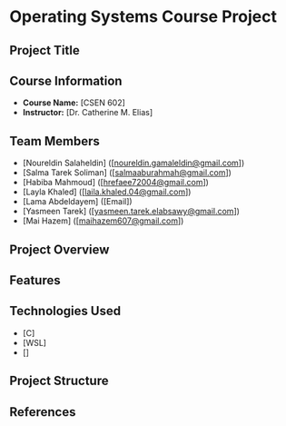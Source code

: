 # Operating Systems Course Project

## Project Title

## Course Information
- **Course Name:** [CSEN 602]
- **Instructor:** [Dr. Catherine M. Elias]

## Team Members
- [Noureldin Salaheldin] ([noureldin.gamaleldin@gmail.com])
- [Salma Tarek Soliman] ([salmaaburahmah@gmail.com])
- [Habiba Mahmoud] ([hrefaee72004@gmail.com])
- [Layla Khaled] ([laila.khaled.04@gmail.com])
- [Lama Abdeldayem] ([Email])
- [Yasmeen Tarek] ([yasmeen.tarek.elabsawy@gmail.com])
- [Mai Hazem] ([maihazem607@gmail.com])

## Project Overview

## Features

## Technologies Used
- [C]
- [WSL]
- []

## Project Structure

## References
